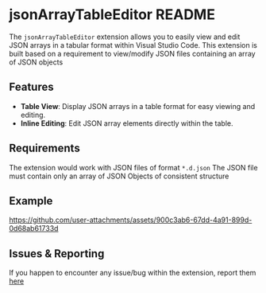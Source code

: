 # jsonArrayTableEditor README

The `jsonArrayTableEditor` extension allows you to easily view and edit JSON arrays in a tabular format within Visual Studio Code.
This extension is built based on a requirement to view/modify JSON files containing an array of JSON objects

## Features

- **Table View**: Display JSON arrays in a table format for easy viewing and editing.
- **Inline Editing**: Edit JSON array elements directly within the table.

## Requirements

The extension would work with JSON files of format `*.d.json`
The JSON file must contain only an array of JSON Objects of consistent structure

## Example

https://github.com/user-attachments/assets/900c3ab6-67dd-4a91-899d-0d68ab61733d


## Issues & Reporting

If you happen to encounter any issue/bug within the extension, report them [here](https://github.com/smgsankar/json-array-table-editor/issues)
